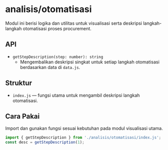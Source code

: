 # analisis/otomatisasi

Modul ini berisi logika dan utilitas untuk visualisasi serta deskripsi langkah-langkah otomatisasi proses procurement.

## API

- `getStepDescription(step: number): string`
  - Mengembalikan deskripsi singkat untuk setiap langkah otomatisasi berdasarkan data di `data.js`.

## Struktur
- `index.js` — fungsi utama untuk mengambil deskripsi langkah otomatisasi.

## Cara Pakai
Import dan gunakan fungsi sesuai kebutuhan pada modul visualisasi utama.

```js
import { getStepDescription } from './analisis/otomatisasi/index.js';
const desc = getStepDescription(1);
```
